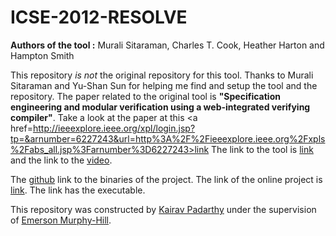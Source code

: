 # ICSE-2012-RESOLVE
<b>Authors of the tool :</b> Murali Sitaraman, Charles T. Cook, Heather Harton and Hampton Smith

This repository _is not_ the original repository for this tool.
Thanks to Murali Sitaraman and Yu-Shan Sun for helping me find and setup the tool and the repository.
The paper related to the original tool is <b>"Specification engineering and modular verification using a web-integrated verifying compiler"</b>. Take a look at the paper at this <a href=http://ieeexplore.ieee.org/xpl/login.jsp?tp=&arnumber=6227243&url=http%3A%2F%2Fieeexplore.ieee.org%2Fxpls%2Fabs_all.jsp%3Farnumber%3D6227243>link</a> 
The link to the tool is <a href="http://ieeexplore.ieee.org/stamp/stamp.jsp?tp=&arnumber=6227243">link</a> and the link to the <a href="https://www.youtube.com/watch?v=9vg3WuxeOkA">video</a>.

The <a href="https://github.com/ClemsonRSRG/RESOLVE">github</a> link to the binaries of the project. The link of the online project is <a href="http://www.cs.clemson.edu/resolve/index.html">link</a>. The link has the executable.

This repository was constructed by [Kairav Padarthy](https://github.com/kairav) under the supervision of [Emerson Murphy-Hill](https://github.com/CaptainEmerson).  

